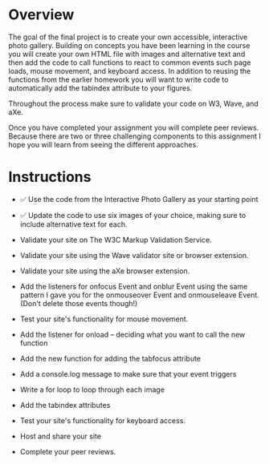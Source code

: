 # Overview

The goal of the final project is to create your own accessible, interactive photo gallery. Building on concepts you have been learning in the course you will create your own HTML file with images and alternative text and then add the code to call functions to react  to common events such page loads, mouse movement, and keyboard access.  In addition to reusing the functions from the earlier homework you will want to write code to automatically add the tabindex attribute to your figures.

Throughout the process make sure to validate your code on W3, Wave, and aXe.

Once you have completed your assignment you will complete peer reviews.  Because there are two or three challenging components to this assignment I hope  you will learn from seeing the different approaches.

# Instructions

- ✅ Use the code from the Interactive Photo Gallery as your starting point

- ✅ Update the code to use six images of your choice, making sure to include alternative text for each.

- Validate your site on The W3C Markup Validation Service.

- Validate your site using the Wave validator site or browser extension.

- Validate your site using the aXe browser extension.

- Add the listeners for onfocus Event  and onblur Event using the same pattern I gave you for the onmouseover Event and onmouseleave Event.  (Don't delete those events though!)

- Test your site's functionality for mouse movement.

- Add the listener for onload – deciding what you want to call the new function

- Add the new function for adding the tabfocus attribute

- Add a console.log message to make sure that your event triggers
- Write a for loop to loop through each image
- Add the tabindex attributes
- Test your site's functionality for keyboard access.
- Host and share your site
- Complete your peer reviews.